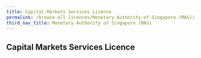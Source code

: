 ```yaml
---
title: Capital Markets Services Licence
permalink: /browse-all-licences/Monetary-Authority-of-Singapore-(MAS)/
third_nav_title: Monetary Authority of Singapore (MAS)
---
```

## Capital Markets Services Licence
